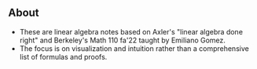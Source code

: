 ## About
- These are linear algebra notes based on Axler's "linear algebra done right" and Berkeley's Math 110 fa'22 taught by Emiliano Gomez.
- The focus is on visualization and intuition rather than a comprehensive list of formulas and proofs.
